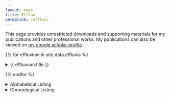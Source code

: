 ```yaml
---
layout: page
title: Efflux
permalink: /efflux/
---
```


This page provides unrestricted downloads and supporting materials for my publications and other professional works.
My publications can also be viewed on [my google scholar profile](https://scholar.google.com/citations?user=xROn8y4AAAAJ).

{% for effluvium in site.data.effluvia %}

<details class="lollipop" {% if effluvium.open %}open{% endif %}>
<summary class="lollipop">{{ effluvium.title }}</summary>

<div class="lollipop-detail">
{% for post in site.categories.blog_efflux %}
{% if post.category == effluvium.slug %}
  <details class="lollipop">
  <summary class="lollipop">
  <div style="display:flex;flex-direction:row">
  <span style="margin-left: 0.5em; align-self:center;">{{ post.date | date: "%Y" }}</span>
  <span style="margin: 0 1em 0 0;"></span>
  <span>{{ post.title }} <br/> <i>{{ post.venue }}</i> </span>
  <span style="width:1em;"></span>
  <span style="align-self:center;"><a href="{{ post.url }}"> <i class="icon-web-page-click"></i></a></span>
  </div>
  </summary>
  <div class="lollipop-detail">
  {% include efflux_content.html page=post %}
  </div>
  </details>
  <br/>
{% endif %}
{% endfor %}
</div>

</details>

{% endfor %}

<details class="lollipop">
<summary class="lollipop">Alphabetical Listing</summary>
<div class="lollipop-detail">
{% assign sorted_posts = site.categories.blog_efflux | sort: 'title' %}
{% for post in sorted_posts  %}
  <details class="lollipop">
  <summary class="lollipop">
  <span>{{ post.title }}</span>
  <span style="width:1em;"></span>
  <span style="align-self:center;"><a href="{{ post.url }}"> <i class="icon-web-page-click"></i></a></span>
  </summary>
  <div class="lollipop-detail">
  {% include efflux_content.html page=post %}
  </div>
  </details>
{% endfor %}
</div>
</details>

<details class="lollipop">
<summary class="lollipop">Chronological Listing</summary>
<div class="lollipop-detail">
{% assign sorted_posts = site.categories.blog_efflux | sort: 'date' | reverse %}
{% for post in sorted_posts  %}
  <details class="lollipop">
  <summary class="lollipop">
  <span style="margin-left: 0.5em; align-self:center;">{{ post.date | date: "%Y" }}</span>
  <span style="margin: 0 1em 0 0;"></span>
  <span>{{ post.title }}</span>
  <span style="width:1em;"></span>
  <span style="align-self:center;"><a href="{{ post.url }}"> <i class="icon-web-page-click"></i></a></span>
  </summary>
  <div class="lollipop-detail">
  {% include efflux_content.html page=post %}
  </div>
  </details>
{% endfor %}
</div>
</details>
